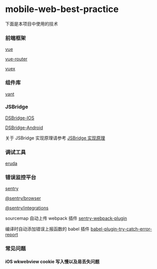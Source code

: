 # mobile-web-best-practice

下面是本项目中使用的技术

### 前端框架

[vue](https://github.com/vuejs/vue)

[vue-router](https://github.com/vuejs/vue-router)

[vuex](https://github.com/vuejs/vuex)

### 组件库

[vant](https://youzan.github.io/vant/#/zh-CN/intro)

### JSBridge

[DSBridge-IOS](https://github.com/wendux/DSBridge-IOS)

[DSBridge-Android](https://github.com/wendux/DSBridge-Android)

关于 JSBridge 实现原理请参考
[JSBridge 实现原理](https://github.com/mcuking/JSBridge)

### 调试工具

[eruda](https://github.com/liriliri/eruda)

### 错误监控平台

[sentry](https://github.com/getsentry/sentry)

[@sentry/browser](https://github.com/getsentry/sentry-javascript/tree/master/packages/browser)

[@sentry/integrations](https://github.com/getsentry/sentry-javascript/tree/master/packages/integrations)

sourcemap 自动上传 webpack 插件
[sentry-webpack-plugin](https://github.com/getsentry/sentry-webpack-plugin)

编译时自动添加错误上报函数的 babel 插件
[babel-plugin-try-catch-error-report](https://github.com/mcuking/babel-plugin-try-catch-error-report)

### 常见问题

#### iOS wkwebview cookie 写入慢以及易丢失问题

